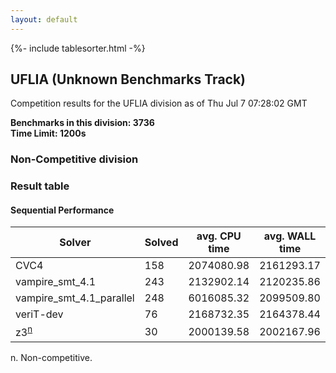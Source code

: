 ```yaml
---
layout: default
---
```

{%- include tablesorter.html -%}

##  UFLIA (Unknown Benchmarks Track)

Competition results for the UFLIA division as of Thu Jul 7 07:28:02 GMT

**Benchmarks in this division: 3736**
<br/>
**Time Limit: 1200s**


###  Non-Competitive division 
### Result table
 




#### Sequential Performance
<table id="unknown" class="result sorted">
<thead>
<tr>
<th class="center">Solver</th>
<th class="center">Solved</th>
<th class="center">avg. CPU time </th>
<th class="center">avg. WALL time </th>
</tr>
</thead>
<tr>
<td>CVC4</td>
<td class="right">158</td>
<td class="right">2074080.98</td>
<td class="right">2161293.17</td>
</tr>
<tr>
<td>vampire_smt_4.1</td>
<td class="right">243</td>
<td class="right">2132902.14</td>
<td class="right">2120235.86</td>
</tr>
<tr>
<td>vampire_smt_4.1_parallel</td>
<td class="right">248</td>
<td class="right">6016085.32</td>
<td class="right">2099509.80</td>
</tr>
<tr>
<td>veriT-dev</td>
<td class="right">76</td>
<td class="right">2168732.35</td>
<td class="right">2164378.44</td>
</tr>
<tr>
<td>z3<SUP><a href="#fn">n</a></SUP>
</td>
<td class="right">30</td>
<td class="right">2000139.58</td>
<td class="right">2002167.96</td>
</tr>
</table>
<span id="fn"> n. Non-competitive.</span>


